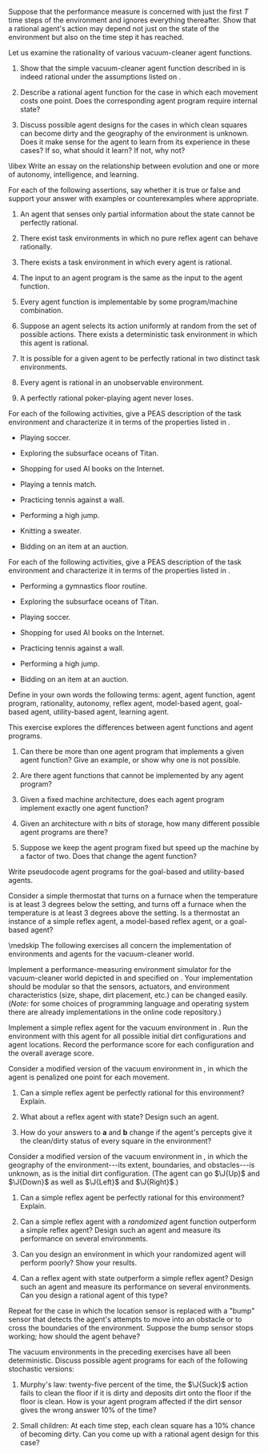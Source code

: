 Suppose that the performance measure is concerned with just the first
$T$ time steps of the environment and ignores everything thereafter.
Show that a rational agent's action may depend not just on the state of
the environment but also on the time step it has reached.

Let us examine the rationality of various vacuum-cleaner agent
functions.

1.  Show that the simple vacuum-cleaner agent function described in is
    indeed rational under the assumptions listed on .

2.  Describe a rational agent function for the case in which each
    movement costs one point. Does the corresponding agent program
    require internal state?

3.  Discuss possible agent designs for the cases in which clean squares
    can become dirty and the geography of the environment is unknown.
    Does it make sense for the agent to learn from its experience in
    these cases? If so, what should it learn? If not, why not?

\libex
Write an essay on the relationship between evolution and one or more of
autonomy, intelligence, and learning.

For each of the following assertions, say whether it is true or false
and support your answer with examples or counterexamples where
appropriate.

1.  An agent that senses only partial information about the state cannot
    be perfectly rational.

2.  There exist task environments in which no pure reflex agent can
    behave rationally.

3.  There exists a task environment in which every agent is rational.

4.  The input to an agent program is the same as the input to the agent
    function.

5.  Every agent function is implementable by some program/machine
    combination.

6.  Suppose an agent selects its action uniformly at random from the set
    of possible actions. There exists a deterministic task environment
    in which this agent is rational.

7.  It is possible for a given agent to be perfectly rational in two
    distinct task environments.

8.  Every agent is rational in an unobservable environment.

9.  A perfectly rational poker-playing agent never loses.

For each of the following activities, give a PEAS description of the
task environment and characterize it in terms of the properties listed
in .

-   Playing soccer.

-   Exploring the subsurface oceans of Titan.

-   Shopping for used AI books on the Internet.

-   Playing a tennis match.

-   Practicing tennis against a wall.

-   Performing a high jump.

-   Knitting a sweater.

-   Bidding on an item at an auction.

For each of the following activities, give a PEAS description of the
task environment and characterize it in terms of the properties listed
in .

-   Performing a gymnastics floor routine.

-   Exploring the subsurface oceans of Titan.

-   Playing soccer.

-   Shopping for used AI books on the Internet.

-   Practicing tennis against a wall.

-   Performing a high jump.

-   Bidding on an item at an auction.

Define in your own words the following terms: agent, agent function,
agent program, rationality, autonomy, reflex agent, model-based agent,
goal-based agent, utility-based agent, learning agent.

This exercise explores the differences between agent functions and agent
programs.

1.  Can there be more than one agent program that implements a given
    agent function? Give an example, or show why one is not possible.

2.  Are there agent functions that cannot be implemented by any agent
    program?

3.  Given a fixed machine architecture, does each agent program
    implement exactly one agent function?

4.  Given an architecture with $n$ bits of storage, how many different
    possible agent programs are there?

5.  Suppose we keep the agent program fixed but speed up the machine by
    a factor of two. Does that change the agent function?

Write pseudocode agent programs for the goal-based and utility-based
agents.

Consider a simple thermostat that turns on a furnace when the
temperature is at least 3 degrees below the setting, and turns off a
furnace when the temperature is at least 3 degrees above the setting. Is
a thermostat an instance of a simple reflex agent, a model-based reflex
agent, or a goal-based agent?

\medskip
The following exercises all concern the implementation of environments
and agents for the vacuum-cleaner world.

Implement a performance-measuring environment simulator for the
vacuum-cleaner world depicted in and specified on . Your implementation
should be modular so that the sensors, actuators, and environment
characteristics (size, shape, dirt placement, etc.) can be changed
easily. (*Note:* for some choices of programming language and operating
system there are already implementations in the online code repository.)

Implement a simple reflex agent for the vacuum environment in . Run the
environment with this agent for all possible initial dirt configurations
and agent locations. Record the performance score for each configuration
and the overall average score.

Consider a modified version of the vacuum environment in , in which the
agent is penalized one point for each movement.

1.  Can a simple reflex agent be perfectly rational for this
    environment? Explain.

2.  What about a reflex agent with state? Design such an agent.

3.  How do your answers to **a** and **b** change if the agent's
    percepts give it the clean/dirty status of every square in the
    environment?

Consider a modified version of the vacuum environment in , in which the
geography of the environment---its extent, boundaries, and
obstacles---is unknown, as is the initial dirt configuration. (The agent
can go $\J{Up}$ and $\J{Down}$ as well as $\J{Left}$ and $\J{Right}$.)

1.  Can a simple reflex agent be perfectly rational for this
    environment? Explain.

2.  Can a simple reflex agent with a *randomized* agent function
    outperform a simple reflex agent? Design such an agent and measure
    its performance on several environments.

3.  Can you design an environment in which your randomized agent will
    perform poorly? Show your results.

4.  Can a reflex agent with state outperform a simple reflex agent?
    Design such an agent and measure its performance on several
    environments. Can you design a rational agent of this type?

Repeat for the case in which the location sensor is replaced with a
"bump" sensor that detects the agent's attempts to move into an obstacle
or to cross the boundaries of the environment. Suppose the bump sensor
stops working; how should the agent behave?

The vacuum environments in the preceding exercises have all been
deterministic. Discuss possible agent programs for each of the following
stochastic versions:

1.  Murphy's law: twenty-five percent of the time, the $\J{Suck}$ action
    fails to clean the floor if it is dirty and deposits dirt onto the
    floor if the floor is clean. How is your agent program affected if
    the dirt sensor gives the wrong answer 10% of the time?

2.  Small children: At each time step, each clean square has a 10%
    chance of becoming dirty. Can you come up with a rational agent
    design for this case?
